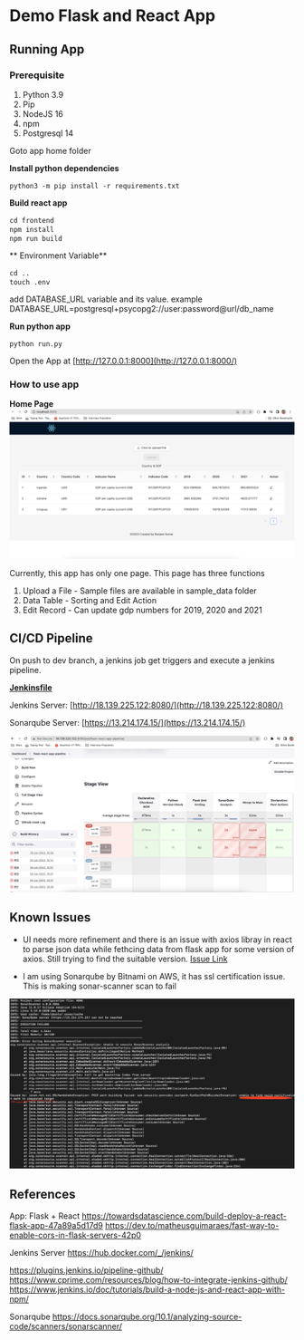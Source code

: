 # Demo Flask and React App

## Running App

### Prerequisite

1. Python 3.9
2. Pip
3. NodeJS 16
4. npm
5. Postgresql 14

Goto app home folder

**Install python dependencies**

```
python3 -m pip install -r requirements.txt
```

**Build react app**

```
cd frontend
npm install
npm run build
```

** Environment Variable**

```
cd ..
touch .env
```

add DATABASE_URL variable and its value.
example
DATABASE_URL=postgresql+psycopg2://user:password@url/db_name

**Run python app**

```
python run.py
```

Open the App at [http://127.0.0.1:8000](http://127.0.0.1:8000/)

### How to use app

**Home Page**
![App UI](assets/app-sample.png)

Currently, this app has only one page. This page has three functions

1. Upload a File - Sample files are available in sample_data folder
2. Data Table - Sorting and Edit Action
3. Edit Record - Can update gdp numbers for 2019, 2020 and 2021

## CI/CD Pipeline

On push to dev branch, a jenkins job get triggers and execute a jenkins pipeline.

**[Jenkinsfile](Jenkinsfile)**

Jenkins Server: [http://18.139.225.122:8080/](http://18.139.225.122:8080/)

Sonarqube Server: [https://13.214.174.15/](https://13.214.174.15/)

![Jenkins UI](assets/jenkins-screen.png)

## Known Issues

* UI needs more refinement and there is an issue with axios libray in react to parse json data while fethcing data from flask app for some version of axios. Still trying to find the suitable version. [ Issue Link](https://github.com/axios/axios/issues/1723)

* I am using Sonarqube by Bitnami on AWS, it has ssl certification issue. This is making sonar-scanner scan to fail

![spnarqube](assets/sonarqube-fail.png)

## References

App: Flask + React
https://towardsdatascience.com/build-deploy-a-react-flask-app-47a89a5d17d9
https://dev.to/matheusguimaraes/fast-way-to-enable-cors-in-flask-servers-42p0

Jenkins Server
https://hub.docker.com/_/jenkins/

https://plugins.jenkins.io/pipeline-github/
https://www.cprime.com/resources/blog/how-to-integrate-jenkins-github/
https://www.jenkins.io/doc/tutorials/build-a-node-js-and-react-app-with-npm/

Sonarqube
https://docs.sonarqube.org/10.1/analyzing-source-code/scanners/sonarscanner/